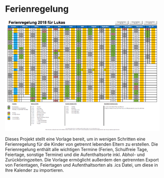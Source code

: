# Ferienregelung

![Screenshot Ferienregelung](/doc/screenshot_ferienregelung.png)

Dieses Projekt stellt eine Vorlage bereit, um in wenigen Schritten eine Ferienregelung für die Kinder von getrennt lebenden Eltern zu erstellen. Die Ferienregelung enthält alle wichtigen Termine (Ferien, Schulfreie Tage, Feiertage, sonstige Termine) und die Aufenthaltsorte inkl. Abhol- und Zurückbringzeiten. Die Vorlage ermöglicht außerdem den getrennten Export von Ferientagen, Feiertagen und Aufenthaltsorten als .ics Datei, um diese in Ihre Kalender zu importieren.